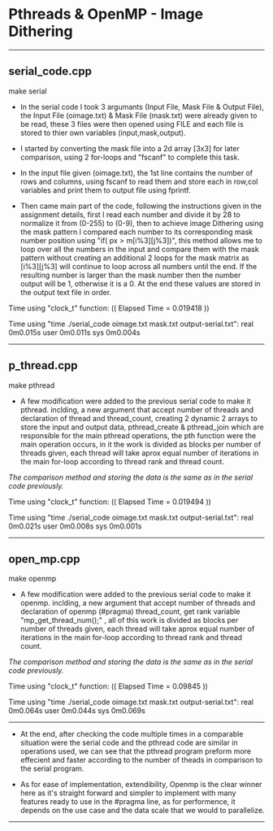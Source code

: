 # Pthreads & OpenMP - Image Dithering

-------------------------------------------------------
serial_code.cpp
-
make serial

* In the serial code I took 3 argumants (Input File, Mask File & Output File), the Input File (oimage.txt) & Mask File (mask.txt) were already given to be read, these 3 files were then opened using FILE and each file is stored to thier own variables (input,mask,output).

* I started by converting the mask file into a 2d array [3x3] for later comparison, using 2 for-loops and "fscanf" to complete this task.

* In the input file given (oimage.txt), the 1st line contains the number of rows and columns, using fscanf to read them and store each in row,col variables and print them to output file using fprintf.

* Then came main part of the code, following the instructions given in the assignment details, first I read each number and divide it by 28 to normalize it from (0-255) to (0-9), then to achieve image Dithering using the mask pattern I compared each number to its corresponding mask number position using "if( px > m[i%3][j%3])", this method allows me to loop over all the numbers in the input and compare them with the mask pattern without creating an additional 2 loops for the mask matrix as [i%3][j%3] will continue to loop across all numbers until the end. If the resulting number is larger than the mask number then the number output will be 1, otherwise it is a 0. At the end these values are stored in the output text file in order.


Time using "clock_t" function: 
(( Elapsed Time = 0.019418 ))


Time using "time ./serial_code oimage.txt mask.txt output-serial.txt":
real	0m0.015s
user	0m0.011s
sys	0m0.004s

-------------------------------------------------------
p_thread.cpp
-
make pthread

* A few modification were added to the previous serial code to make it pthread. inclding, a new argument that accept number of threads and declaration of thread and thread_count, creating 2 dynamic 2 arrays to store the input and output data,  pthread_create & pthread_join which are responsible for the main pthread operations,
the pth function were the main operation occurs, in it the work is divided as blocks per number of threads given, each thread will take aprox equal number of iterations in the main for-loop according to thread rank and thread count.

*The comparison method and storing the data is the same as in the serial code previously.*


Time using "clock_t" function: 
(( Elapsed Time = 0.019494 ))


Time using "time ./serial_code oimage.txt mask.txt output-serial.txt":
real	0m0.021s
user	0m0.008s
sys	0m0.001s

-------------------------------------------------------

open_mp.cpp
-
make openmp

* A few modification were added to the previous serial code to make it openmp. inclding, a new argument that accept number of threads and declaration of openmp (#pragma) thread_count, get rank variable "mp_get_thread_num();" , all of this work is divided as blocks per number of threads given, each thread will take aprox equal number of iterations in the  main for-loop according to thread rank and thread count.

*The comparison method and storing the data is the same as in the serial code previously.*


Time using "clock_t" function: 
(( Elapsed Time = 0.09845 ))


Time using "time ./serial_code oimage.txt mask.txt output-serial.txt":
real	0m0.064s
user	0m0.044s
sys	0m0.069s

-------------------------------------------------------

* At the end, after checking the code multiple times in a comparable situation were the serial code and the pthread code are similar in operations used, we can see that the pthread program preform more effecient and faster according to the number of theads in comparison to the serial program.

* As for ease of implementation, extendibility, Openmp is the clear winner here as it's straight forward and simpler to implement with many features ready to use in the #pragma line, as for performence, it depends on the use case and the data scale that we would to parallelize.

-------------------------------------------------------


